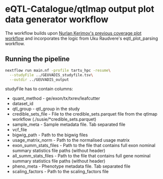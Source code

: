 # eQTL-Catalogue/qtlmap output plot data generator workflow

The workflow builds upon [ Nurlan Kerimov's previous coverage plot workflow](https://github.com/kerimoff/coverage_plot) and incorporates the logic from Uku Raudvere's eqtl_plot_parsing workflow.


## Running the pipeline
```bash
nextflow run main.nf -profile tartu_hpc -resume\
  --studyFile ../GEUVADIS_studyfile.tsv\
  --outdir ../GEUVADIS_output
```
studyFile has to contain columns: 
* quant_method - ge/exon/tx/txrev/leafcutter
* dataset_id
* qtl_group	-  qtl_group in the study
* credible_sets_file	- File to the credible_sets.parquet file from the qtlmap workflow (./susie/*credible_sets.parquet)
* sample_meta	- Sample metadata file. Tab separated file
* vcf_file	
* bigwig_path	- Path to the bigwig files
* usage_matrix_norm	- Path to the normalised usage matrix
* exon_summ_stats_files	- Path to the file that contains full exon nominal summary statistics file paths (without header)
* all_summ_stats_files	- Path to the file that contains full gene nominal summary statistics file paths (without header)
* pheno_meta - Phenotype metadata file. Tab separated file
* scaling_factors - Path to the scaling_factors file

